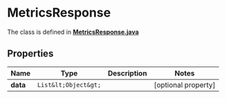 

# MetricsResponse

The class is defined in **[MetricsResponse.java](../../src/main/java/org/openapitools/model/MetricsResponse.java)**

## Properties

Name | Type | Description | Notes
------------ | ------------- | ------------- | -------------
**data** | `List&lt;Object&gt;` |  |  [optional property]



